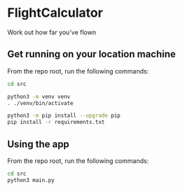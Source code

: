 # FlightCalculator

Work out how far you've flown


## Get running on your location machine

From the repo root, run the following commands:

```bash
cd src

python3 -m venv venv
. ./venv/bin/activate

python3 -m pip install --upgrade pip
pip install -r requirements.txt
```


## Using the app

From the repo root, run the following commands:

```bash
cd src
python3 main.py
```